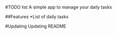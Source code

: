 #TODO list
A simple app to manage your daily tasks

##Features
*List of daily tasks

#Updating
Updating README

